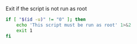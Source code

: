 Exit if the script is not run as root
```sh
if [ "$(id -u)" != "0" ]; then
	echo 'This script must be run as root' 1>&2
	exit 1
fi
```
